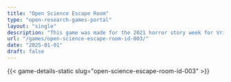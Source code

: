 ```yaml
---
title: "Open Science Escape Room"
type: "open-research-games-portal"
layout: "single"
description: "This game was made for the 2021 horror story week for Vrije University. It centers around the user aiding the cause of a repressed cyborg class. The user has..."
url: "/games/open-science-escape-room-id-003/"
date: "2025-01-01"
draft: false
---
```


{{< game-details-static slug="open-science-escape-room-id-003" >}}
